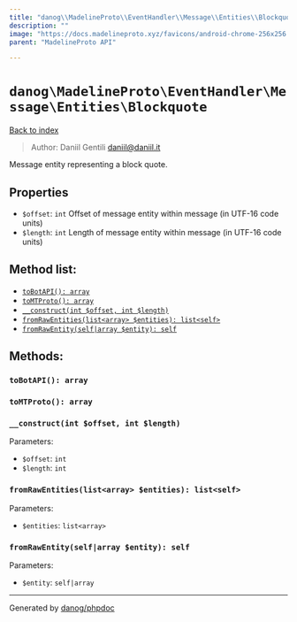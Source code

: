 ```yaml
---
title: "danog\\MadelineProto\\EventHandler\\Message\\Entities\\Blockquote: Message entity representing a block quote."
description: ""
image: "https://docs.madelineproto.xyz/favicons/android-chrome-256x256.png"
parent: "MadelineProto API"

---
```

# `danog\MadelineProto\EventHandler\Message\Entities\Blockquote`
[Back to index](../../../../../index.html)

> Author: Daniil Gentili <daniil@daniil.it>  
  

Message entity representing a block quote.  



## Properties
* `$offset`: `int` Offset of message entity within message (in UTF-16 code units)
* `$length`: `int` Length of message entity within message (in UTF-16 code units)

## Method list:
* [`toBotAPI(): array`](#toBotAPI)
* [`toMTProto(): array`](#toMTProto)
* [`__construct(int $offset, int $length)`](#__construct)
* [`fromRawEntities(list<array> $entities): list<self>`](#fromRawEntities)
* [`fromRawEntity(self|array $entity): self`](#fromRawEntity)

## Methods:
### <a name="toBotAPI"></a> `toBotAPI(): array`





### <a name="toMTProto"></a> `toMTProto(): array`





### <a name="__construct"></a> `__construct(int $offset, int $length)`




Parameters:

* `$offset`: `int`   
* `$length`: `int`   



### <a name="fromRawEntities"></a> `fromRawEntities(list<array> $entities): list<self>`




Parameters:

* `$entities`: `list<array>`   



### <a name="fromRawEntity"></a> `fromRawEntity(self|array $entity): self`




Parameters:

* `$entity`: `self|array`   



---
Generated by [danog/phpdoc](https://phpdoc.daniil.it)
